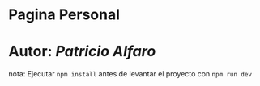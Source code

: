# Pagina Personal
# Autor: *Patricio Alfaro*
nota: Ejecutar `npm install` antes de  levantar el proyecto con  `npm run dev`
